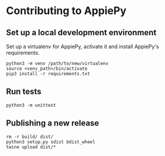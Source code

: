 # Contributing to AppiePy

## Set up a local development environment

Set up a virtualenv for AppiePy, activate it and install AppiePy's requirements.

```shell
python3 -m venv /path/to/new/virtualenv
source <venv_path>/bin/activate
pip3 install -r requirements.txt
```

## Run tests

```shell
python3 -m unittest
```

## Publishing a new release

```shell
rm -r build/ dist/
python3 setup.py sdist bdist_wheel
twine upload dist/*
```
